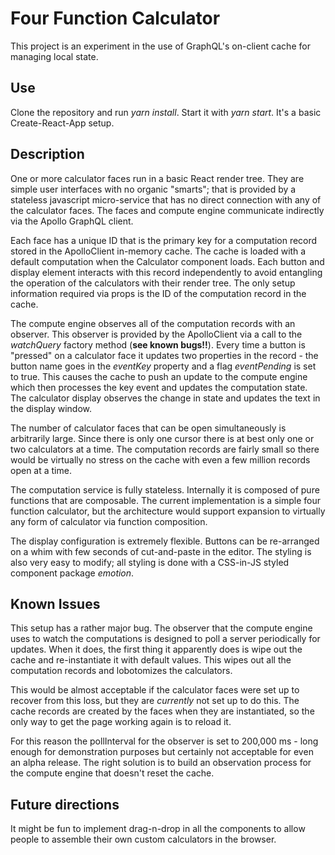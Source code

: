 # Four Function Calculator

This project is an experiment in the use of GraphQL's on-client cache for managing local state.

## Use

Clone the repository and run _yarn install_. Start it with _yarn start_. It's a basic Create-React-App setup.

## Description

One or more calculator faces run in a basic React render tree. They are simple user interfaces with no organic "smarts"; that is provided by a stateless javascript micro-service that has no direct connection with any of the calculator faces. The faces and compute engine communicate indirectly via the Apollo GraphQL client.

Each face has a unique ID that is the primary key for a computation record stored in the ApolloClient in-memory cache. The cache is loaded with a default computation when the Calculator component loads. Each button and display element interacts with this record independently to avoid entangling the operation of the calculators with their render tree. The only setup information required via props is the ID of the computation record in the cache.

The compute engine observes all of the computation records with an observer. This observer is provided by
the ApolloClient via a call to the _watchQuery_ factory method (**see known bugs!!**). Every time a button is "pressed" on a calculator face it updates two properties in the record - the button name goes in the _eventKey_ property and a flag _eventPending_ is set to true. This causes the cache to push an update to the compute engine which then processes the key event and updates the computation state. The calculator display observes the change in state and updates the text in the display window.

The number of calculator faces that can be open simultaneously is arbitrarily large. Since there is only one cursor there is at best only one or two calculators at a time. The computation records are fairly small so there would be virtually no stress on the cache with even a few million records open at a time.

The computation service is fully stateless. Internally it is composed of pure functions that are composable. The current implementation is a simple four function calculator, but the architecture would support expansion to virtually any form of calculator via function composition.

The display configuration is extremely flexible. Buttons can be re-arranged on a whim with few seconds of cut-and-paste in the editor. The styling is also very easy to modify; all styling is done with a CSS-in-JS styled component package _emotion_.

## Known Issues

This setup has a rather major bug. The observer that the compute engine uses to watch the computations is designed to poll a server periodically for updates. When it does, the first thing it apparently does is wipe out the cache and re-instantiate it with default values. This wipes out all the computation records and lobotomizes the calculators.

This would be almost acceptable if the calculator faces were set up to recover from this loss, but they are _currently_ not set up to do this. The cache records are created by the faces when they are instantiated, so the only way to get the page working again is to reload it.

For this reason the pollInterval for the observer is set to 200,000 ms - long enough for demonstration purposes but certainly not acceptable for even an alpha release. The right solution is to build an observation process for the compute engine that doesn't reset the cache.

## Future directions

It might be fun to implement drag-n-drop in all the components to allow people to assemble their own custom calculators in the browser.
